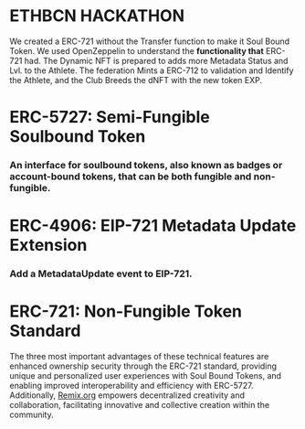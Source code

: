 # ETHBCN HACKATHON

We created a ERC-721 without the Transfer function to make it Soul Bound Token. We used OpenZeppelin to understand the **functionality that** ERC-721 had. The Dynamic NFT is prepared to adds more Metadata Status and Lvl. to the Athlete. The federation Mints a ERC-712 to  validation and Identify the Athlete, and the Club Breeds the dNFT with the new token EXP.

# **ERC-5727: Semi-Fungible Soulbound Token**

### **An interface for soulbound tokens, also known as badges or account-bound tokens, that can be both fungible and non-fungible.**

# **ERC-4906: EIP-721 Metadata Update Extension**

### **Add a MetadataUpdate event to EIP-721.**

# ****ERC-721: Non-Fungible Token Standard****

The three most important advantages of these technical features are enhanced ownership security through the ERC-721 standard, providing unique and personalized user experiences with Soul Bound Tokens, and enabling improved interoperability and efficiency with ERC-5727. Additionally, [Remix.org](http://remix.org/) empowers decentralized creativity and collaboration, facilitating innovative and collective creation within the community.

